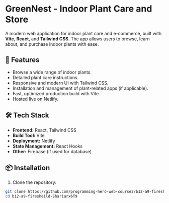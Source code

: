 # GreenNest - Indoor Plant Care and Store

A modern web application for indoor plant care and e-commerce, built with **Vite**, **React**, and **Tailwind CSS**. The app allows users to browse, learn about, and purchase indoor plants with ease.

## 🚀 Features

- Browse a wide range of indoor plants.
- Detailed plant care instructions.
- Responsive and modern UI with Tailwind CSS.
- Installation and management of plant-related apps (if applicable).
- Fast, optimized production build with Vite.
- Hosted live on Netlify.

## 🛠 Tech Stack

- **Frontend:** React, Tailwind CSS
- **Build Tool:** Vite
- **Deployment:** Netlify
- **State Management:** React Hooks
- **Other:** Firebase (if used for database)

## 📦 Installation

1. Clone the repository:

```bash
git clone https://github.com/programming-hero-web-course2/b12-a9-firesheild-Shariarx6T9.git
cd b12-a9-firesheild-Shariarx6T9
